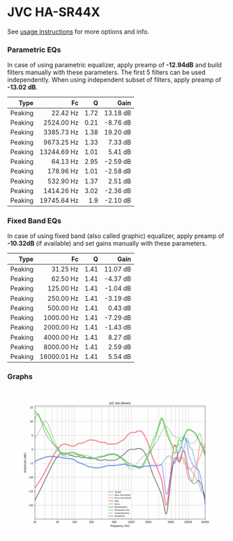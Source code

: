 # JVC HA-SR44X
See [usage instructions](https://github.com/jaakkopasanen/AutoEq#usage) for more options and info.

### Parametric EQs
In case of using parametric equalizer, apply preamp of **-12.94dB** and build filters manually
with these parameters. The first 5 filters can be used independently.
When using independent subset of filters, apply preamp of **-13.02 dB**.

| Type    | Fc          |    Q | Gain     |
|--------:|------------:|-----:|---------:|
| Peaking | 22.42 Hz    | 1.72 | 13.18 dB |
| Peaking | 2524.00 Hz  | 0.21 | -8.76 dB |
| Peaking | 3385.73 Hz  | 1.38 | 19.20 dB |
| Peaking | 9673.25 Hz  | 1.33 | 7.33 dB  |
| Peaking | 13244.69 Hz | 1.01 | 5.41 dB  |
| Peaking | 64.13 Hz    | 2.95 | -2.59 dB |
| Peaking | 178.96 Hz   | 1.01 | -2.58 dB |
| Peaking | 532.90 Hz   | 1.37 | 2.51 dB  |
| Peaking | 1414.26 Hz  | 3.02 | -2.36 dB |
| Peaking | 19745.64 Hz | 1.9  | -2.10 dB |

### Fixed Band EQs
In case of using fixed band (also called graphic) equalizer, apply preamp of **-10.32dB**
(if available) and set gains manually with these parameters.

| Type    | Fc          |    Q | Gain     |
|--------:|------------:|-----:|---------:|
| Peaking | 31.25 Hz    | 1.41 | 11.07 dB |
| Peaking | 62.50 Hz    | 1.41 | -4.37 dB |
| Peaking | 125.00 Hz   | 1.41 | -1.04 dB |
| Peaking | 250.00 Hz   | 1.41 | -3.19 dB |
| Peaking | 500.00 Hz   | 1.41 | 0.43 dB  |
| Peaking | 1000.00 Hz  | 1.41 | -7.29 dB |
| Peaking | 2000.00 Hz  | 1.41 | -1.43 dB |
| Peaking | 4000.00 Hz  | 1.41 | 8.27 dB  |
| Peaking | 8000.00 Hz  | 1.41 | 2.59 dB  |
| Peaking | 16000.01 Hz | 1.41 | 5.54 dB  |

### Graphs
![](./JVC%20HA-SR44X.png)